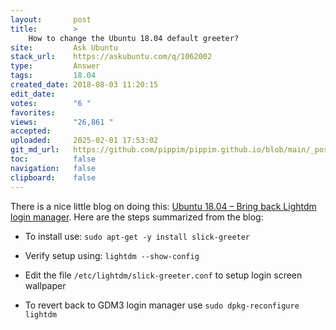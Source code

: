 ```yaml
---
layout:       post
title:        >
    How to change the Ubuntu 18.04 default greeter?
site:         Ask Ubuntu
stack_url:    https://askubuntu.com/q/1062002
type:         Answer
tags:         18.04
created_date: 2018-08-03 11:20:15
edit_date:    
votes:        "6 "
favorites:    
views:        "26,861 "
accepted:     
uploaded:     2025-02-01 17:53:02
git_md_url:   https://github.com/pippim/pippim.github.io/blob/main/_posts/2018/2018-08-03-How-to-change-the-Ubuntu-18.04-default-greeter_.md
toc:          false
navigation:   false
clipboard:    false
---
```


There is a nice little blog on doing this: [Ubuntu 18.04 – Bring back Lightdm login manager][1]. Here are the steps summarized from the blog:

- To install use: `sudo apt-get -y install slick-greeter`
- Verify setup using: `lightdm --show-config `
- Edit the file `/etc/lightdm/slick-greeter.conf` to setup login screen wallpaper
- To revert back to GDM3 login manager use `sudo dpkg-reconfigure lightdm`



  [1]: http://c-nergy.be/blog/?p=11767
